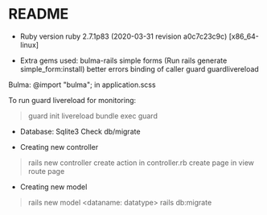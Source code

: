 # README

* Ruby version 
ruby 2.7.1p83 (2020-03-31 revision a0c7c23c9c) [x86_64-linux]

* Extra gems used:
bulma-rails
simple forms (Run rails generate simple_form:install)
better errors
binding of caller
guard
guardlivereload

Bulma:
@import "bulma"; in application.scss

To run guard livereload for monitoring:
>guard init livereload
>bundle exec guard


* Database: Sqlite3
Check db/migrate

* Creating new controller
>rails new controller <name>
>create action in controller.rb
>create page in view
>route page

* Creating new model
> rails new model <name> <dataname: datatype>
>rails db:migrate